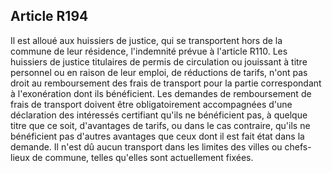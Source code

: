 Article R194
----
Il est alloué aux huissiers de justice, qui se transportent hors de la commune
de leur résidence, l'indemnité prévue à l'article R110. Les huissiers de justice
titulaires de permis de circulation ou jouissant à titre personnel ou en raison
de leur emploi, de réductions de tarifs, n'ont pas droit au remboursement des
frais de transport pour la partie correspondant à l'exonération dont ils
bénéficient. Les demandes de remboursement de frais de transport doivent être
obligatoirement accompagnées d'une déclaration des intéressés certifiant qu'ils
ne bénéficient pas, à quelque titre que ce soit, d'avantages de tarifs, ou dans
le cas contraire, qu'ils ne bénéficient pas d'autres avantages que ceux dont il
est fait état dans la demande. Il n'est dû aucun transport dans les limites des
villes ou chefs-lieux de commune, telles qu'elles sont actuellement fixées.
